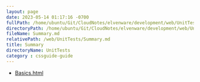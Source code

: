 ```yaml
---
layout: page
date: 2023-05-14 01:17:16 -0700
fullPath: /home/ubuntu/Git/CloudNotes/elvenware/development/web/UnitTests/Summary.md
directoryPath: /home/ubuntu/Git/CloudNotes/elvenware/development/web/UnitTests
fileName: Summary.md
relativePath: /web/UnitTests/Summary.md
title: Summary
directoryName: UnitTests
category : cssguide-guide
---
```


* [Basics.html](Basics.html)